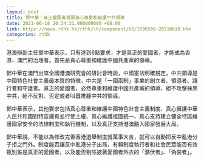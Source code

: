 ```yaml
---
layout: post
title: 鄧中華：真正愛國者首要真心尊重和維護中共領導
date: 2021-06-18 20:34:31.000000000 +08:00
link: https://news.rthk.hk/rthk/ch/component/k2/1596586-20210618.htm
categories: rthk
---
```


港澳辦副主任鄧中華表示，只有達到6點要求，才是真正的愛國者，才能成為香港、澳門的治理者。首先是真心尊重和維護中國共產黨的領導。

鄧中華在澳門出席全國港澳研究會的研討會時說，中國憲法明確規定，中共領導是中國特色社會主義最本質的特徵。中共是「一國兩制」事業的創立者、領導者、踐行者和守護者。真正的愛國者，必然尊重和維護中國共產黨的領導，絕不攻擊抹黑中共，絕不反對、否定或者叫囂推翻中共的領導。

鄧中華表示，其他要求包括真心尊重和維護中國特色社會主義制度、真心擁護中華人民共和國對特區擁有並行使主權、真心維護祖國統一、真心支持建立健全特區維護國家安全的法律制度和執行機制，以及真正支持港澳融入國家發展大局。

鄧中華說，不能以為修改完善香港選舉制度就萬事大吉，就可以自動把反中亂港分子拒之門外。制度能否讓反中亂港分子出局，有賴制度執行者和社會民眾能否有效甄別誰是真正的愛國者，以及能否剔除披著愛國者外衣的「潛伏者」、「偽裝者」。
